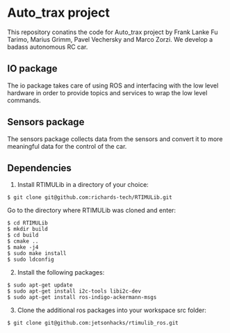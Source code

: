 # Auto_trax project
This repository conatins the code for Auto_trax project by Frank Lanke Fu Tarimo, Marius Grimm, Pavel Vechersky and Marco Zorzi. We develop a badass autonomous RC car.

## IO package
The io package takes care of using ROS and interfacing with the low level hardware in order to provide topics and services to wrap the low level commands.

## Sensors package
The sensors package collects data from the sensors and convert it to more meaningful data for the control of the car.

## Dependencies
 1. Install RTIMULib in a directory of your choice:

 ```
 $ git clone git@github.com:richards-tech/RTIMULib.git
 ```
 Go to the directory where RTIMULib was cloned and enter:

 ```
 $ cd RTIMULib
 $ mkdir build
 $ cd build
 $ cmake ..
 $ make -j4
 $ sudo make install
 $ sudo ldconfig
 ```
 2. Install the following packages:

 ```
 $ sudo apt-get update
 $ sudo apt-get install i2c-tools libi2c-dev
 $ sudo apt-get install ros-indigo-ackermann-msgs
 ```
 3. Clone the additional ros packages into your workspace src folder:

 ```
 $ git clone git@github.com:jetsonhacks/rtimulib_ros.git
 ```

